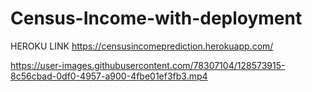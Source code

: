 # Census-Income-with-deployment
HEROKU LINK https://censusincomeprediction.herokuapp.com/

https://user-images.githubusercontent.com/78307104/128573915-8c56cbad-0df0-4957-a900-4fbe01ef3fb3.mp4




